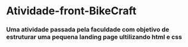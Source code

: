 # Atividade-front-BikeCraft

### Uma atividade passada pela faculdade com objetivo de estruturar uma pequena landing page ultilizando html e css
